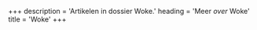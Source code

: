 +++
description = 'Artikelen in dossier Woke.'
heading = 'Meer <i>over</i> Woke'
title = 'Woke'
+++
